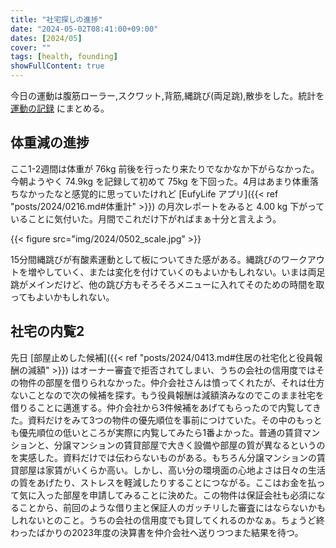 ```yaml
---
title: "社宅探しの進捗"
date: "2024-05-02T08:41:00+09:00"
dates: [2024/05]
cover: ""
tags: [health, founding]
showFullContent: true
---
```


今日の運動は腹筋ローラー,スクワット,背筋,縄跳び(両足跳),散歩をした。統計を [運動の記録](https://docs.google.com/spreadsheets/d/1bg85QtM-LciUgey8I79uI7vW2PEwsP6TVdeIRVkACBg/edit?usp=sharing) にまとめる。

## 体重減の進捗

ここ1-2週間は体重が 76kg 前後を行ったり来たりでなかなか下がらなかった。今朝ようやく 74.9kg を記録して初めて 75kg を下回った。4月はあまり体重落ちなかったなと感覚的に思っていたけれど [EufyLife アプリ]({{< ref "posts/2024/0216.md#体重計" >}}) の月次レポートをみると 4.00 kg 下がっていることに気付いた。月間でこれだけ下がればまぁ十分と言えよう。

{{< figure src="img/2024/0502_scale.jpg" >}}

15分間縄跳びが有酸素運動として板についてきた感がある。縄跳びのワークアウトを増やしていく、または変化を付けていくのもよいかもしれない。いまは両足跳がメインだけど、他の跳び方もそろそろメニューに入れてそのための時間を取ってもよいかもしれない。

## 社宅の内覧2

先日 [部屋止めした候補]({{< ref "posts/2024/0413.md#住居の社宅化と役員報酬の減額" >}}) はオーナー審査で拒否されてしまい、うちの会社の信用度ではその物件の部屋を借りられなかった。仲介会社さんは憤ってくれたが、それは仕方ないことなので次の候補を探す。もう役員報酬は減額済みなのでこのまま社宅を借りることに邁進する。仲介会社から3件候補をあげてもらったので内覧してきた。資料だけをみて3つの物件の優先順位を事前につけていた。その中のもっとも優先順位の低いところが実際に内覧してみたら1番よかった。普通の賃貸マンションと、分譲マンションの賃貸部屋で大きく設備や部屋の質が異なるというのを実感した。資料だけでは伝わらないものがある。もちろん分譲マンションの賃貸部屋は家賃がいくらか高い。しかし、高い分の環境面の心地よさは日々の生活の質をあげたり、ストレスを軽減したりすることにつながる。ここはお金を払って気に入った部屋を申請してみることに決めた。この物件は保証会社も必須になることから、前回のような借り主と保証人のガッチリした審査にはならないかもしれないとのこと。うちの会社の信用度でも貸してくれるのかなぁ。ちょうど終わったばかりの2023年度の決算書を仲介会社へ送りつつまた結果を待つ。
